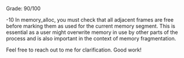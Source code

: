 Grade: 90/100

-10 In memory_alloc, you must check that all adjacent frames are free before marking them as used for the current memory segment. This is essential as a user might overwrite memory in use by other parts of the process and is also important in the context of memory fragmentation.

Feel free to reach out to me for clarification. Good work!